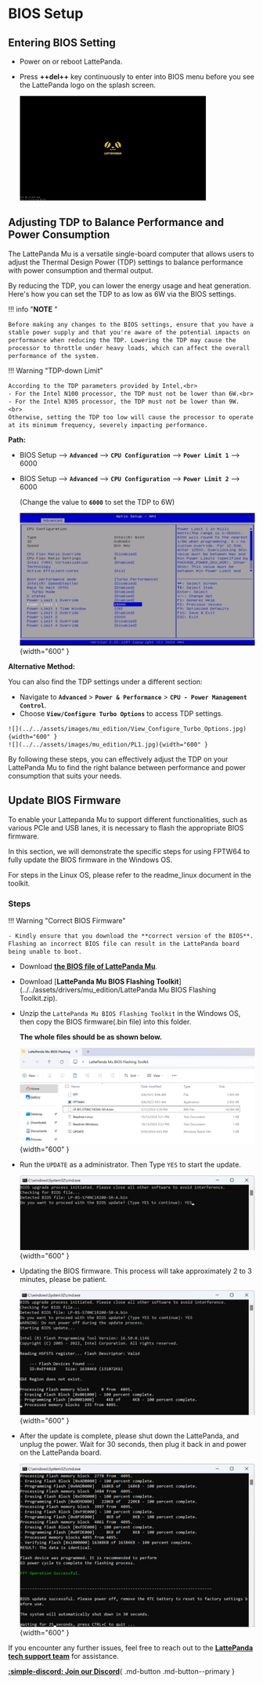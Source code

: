 # BIOS Setup

## Entering BIOS Setting

* Power on or reboot LattePanda.

* Press **++del++** key continuously to enter into BIOS menu before you see the LattePanda logo on the splash screen. 

    ![](../../assets/images/lp_boot_logo.webp)
    


## Adjusting TDP to Balance Performance and Power Consumption
The LattePanda Mu is a versatile single-board computer that allows users to adjust the Thermal Design Power (TDP) settings to balance performance with power consumption and thermal output. 

By reducing the TDP, you can lower the energy usage and heat generation. Here's how you can set the TDP to as low as 6W via the BIOS settings.

!!! info "**NOTE** "

    Before making any changes to the BIOS settings, ensure that you have a stable power supply and that you're aware of the potential impacts on performance when reducing the TDP. Lowering the TDP may cause the processor to throttle under heavy loads, which can affect the overall performance of the system.

!!! Warning "TDP-down Limit"

    According to the TDP parameters provided by Intel,<br>
    - For the Intel N100 processor, the TDP must not be lower than 6W.<br> 
    - For the Intel N305 processor, the TDP must not be lower than 9W. <br>
    Otherwise, setting the TDP too low will cause the processor to operate at its minimum frequency, severely impacting performance.


**Path:**

- BIOS Setup --> **`Advanced`** --> **`CPU Configuration`** --> **`Power Limit 1`** --> 6000

- BIOS Setup --> **`Advanced`** --> **`CPU Configuration`** --> **`Power Limit 2`** --> 6000

  (Change the value to **`6000`** to set the TDP to 6W)

  ![](../../assets/images/mu_edition/PL1_PL2.jpg){width="600" }


**Alternative Method:**

You can also find the TDP settings under a different section:

   - Navigate to **`Advanced`** > **`Power & Performance`** > **`CPU - Power Management Control`**.
   - Choose **`View/Configure Turbo Options`** to access TDP settings.

    ![](../../assets/images/mu_edition/View_Configure_Turbo_Options.jpg){width="600" }
    ![](../../assets/images/mu_edition/PL1.jpg){width="600" }

By following these steps, you can effectively adjust the TDP on your LattePanda Mu to find the right balance between performance and power consumption that suits your needs.


## Update BIOS Firmware

To enable your Lattepanda Mu to support different functionalities, such as various PCIe and USB lanes, it is necessary to flash the appropriate BIOS firmware.

In this section, we will demonstrate the specific steps for using FPTW64 to fully update the BIOS firmware in the Windows OS. 

For steps in the Linux OS, please refer to the readme_linux document in the toolkit.


### Steps

!!! Warning "Correct BIOS Firmware"

    - Kindly ensure that you download the **correct version of the BIOS**. Flashing an incorrect BIOS file can result in the LattePanda board being unable to boot.

* Download [**the BIOS file of LattePanda Mu**](https://github.com/LattePandaTeam/LattePanda-Mu/tree/main/Softwares/BIOS).

* Download [**LattePanda Mu BIOS Flashing Toolkit**](../../assets/drivers/mu_edition/LattePanda Mu BIOS Flashing Toolkit.zip).

* Unzip the `LattePanda Mu BIOS Flashing Toolkit` in the Windows OS, then copy the BIOS firmware(.bin file) into this folder.

   **The whole files should be as shown below.**

  ![](../../assets/images/mu_edition/mubiosfile.png){width="600" }

* Run the `UPDATE` as a administrator. Then Type `YES` to start the update.

   ![](../../assets/images/mu_edition/readytoupdatebios.png){width="600" }

* Updating the BIOS firmware. This process will take approximately 2 to 3 minutes, please be patient.

   ![](../../assets/images/mu_edition/updatingbios.png){width="600" }

* After the update is complete, please shut down the LattePanda, and unplug the power. Wait for 30 seconds, then plug it back in and power on the LattePanda board.

   ![](../../assets/images/mu_edition/biosupdatecomplete.png){width="600" }


If you encounter any further issues, feel free to reach out to the [**LattePanda tech support team**](mailto:techsupport@lattepanda.com) for assistance.



[**:simple-discord: Join our Discord**](https://discord.gg/k6YPYQgmHt){ .md-button .md-button--primary }